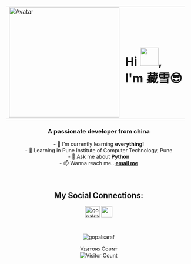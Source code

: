 <body text-align='center'>
      <table cellspacing="30" align='center' border-style='none'>
        <tr>
          <td>
            <img
              src="https://media.giphy.com/media/qgQUggAC3Pfv687qPC/giphy.gif"
              alt="Avatar" width='300px'
            />
          </td>
          <td>
                <h1>Hi <img src="https://media.giphy.com/media/gM5qFksULw54NMWyry/giphy.gif" width='50px' position="relative" morgin-top="10px"/>,<br />I'm 藏雪😎</h1>
          </td>
        </tr>
      </table>
      <h3 align="center">A passionate developer from china</h3>
      <p align='center'>
      - 🌱 I’m currently learning <strong>everything!         </strong><br />
      - 🏫 Learning in Pune Institute of Computer Technology, Pune<br>
      - 💬 Ask me about <strong>Python</strong><br />
      - 📫 Wanna reach me..
      <strong><a href="mailto:freenom@mysvip.cf">email me</a></strong>
      <br />
      </p>
      <br />
      <h2 align="center">My Social Connections:</h2>
      <p align="center">
        <a href="http://qq.com" target="blank"
          ><img
            align="center"
            src="https://th.bing.com/th/id/OIP.6X1TACOqscXRkKvsTDkK3AHaE8?w=233&h=180&c=7&r=0&o=5&pid=1.7"
            alt="gopalsaraf"
            height="30"
            width="40"
        /></a>
        <a href="https://t.telegram.ind.in" target="blank"
          ><img
            align="center"
            src="https://th.bing.com/th/id/OIP.pREsqBlKQeyMTvd15NQ6PgHaGj?w=222&h=197&c=7&r=0&o=5&pid=1.7"
            height="30"
            width="30"
        /></a>
      </p>
      <br />
      <p align='center'>
        <img
          align="center"
          src="https://github-readme-stats.vercel.app/api/top-langs?username=gopalsaraf&show_icons=true&theme=dark&locale=en&layout=compact"
          alt="gopalsaraf"
        />
      </p>
      <p align='center'>
            Vɪꜱɪᴛᴏʀꜱ Cᴏᴜɴᴛ
            <br>
        <img
          align="center"
          src="https://profile-counter.glitch.me/GopalSaraf/count.svg"
          alt="Visitor Count"
        />
      </p>
  </body>
</html>


